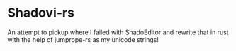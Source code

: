 # Shadovi-rs
An attempt to pickup where I failed with ShadoEditor and rewrite that in rust with the help of jumprope-rs as my unicode strings!
